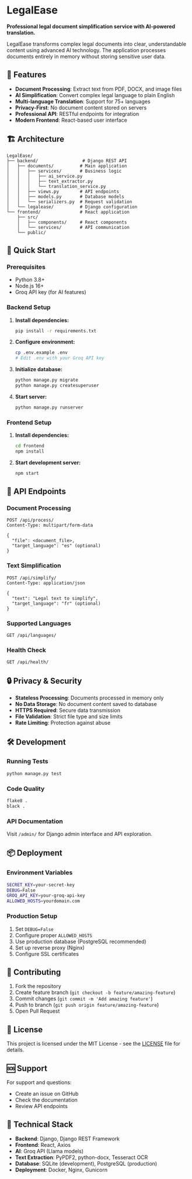 # LegalEase

**Professional legal document simplification service with AI-powered translation.**

LegalEase transforms complex legal documents into clear, understandable content using advanced AI technology. The application processes documents entirely in memory without storing sensitive user data.

## 🎯 Features

- **Document Processing**: Extract text from PDF, DOCX, and image files
- **AI Simplification**: Convert complex legal language to plain English
- **Multi-language Translation**: Support for 75+ languages
- **Privacy-First**: No document content stored on servers
- **Professional API**: RESTful endpoints for integration
- **Modern Frontend**: React-based user interface

## 🏗️ Architecture

```
LegalEase/
├── backend/                 # Django REST API
│   ├── documents/          # Main application
│   │   ├── services/       # Business logic
│   │   │   ├── ai_service.py
│   │   │   ├── text_extractor.py
│   │   │   └── translation_service.py
│   │   ├── views.py        # API endpoints
│   │   ├── models.py       # Database models
│   │   └── serializers.py  # Request validation
│   └── legalease/          # Django configuration
└── frontend/               # React application
    ├── src/
    │   ├── components/     # React components
    │   └── services/       # API communication
    └── public/
```

## 🚀 Quick Start

### Prerequisites

- Python 3.8+
- Node.js 16+
- Groq API key (for AI features)

### Backend Setup

1. **Install dependencies:**
   ```bash
   pip install -r requirements.txt
   ```

2. **Configure environment:**
   ```bash
   cp .env.example .env
   # Edit .env with your Groq API key
   ```

3. **Initialize database:**
   ```bash
   python manage.py migrate
   python manage.py createsuperuser
   ```

4. **Start server:**
   ```bash
   python manage.py runserver
   ```

### Frontend Setup

1. **Install dependencies:**
   ```bash
   cd frontend
   npm install
   ```

2. **Start development server:**
   ```bash
   npm start
   ```

## 📡 API Endpoints

### Document Processing
```http
POST /api/process/
Content-Type: multipart/form-data

{
  "file": <document_file>,
  "target_language": "es" (optional)
}
```

### Text Simplification
```http
POST /api/simplify/
Content-Type: application/json

{
  "text": "Legal text to simplify",
  "target_language": "fr" (optional)
}
```

### Supported Languages
```http
GET /api/languages/
```

### Health Check
```http
GET /api/health/
```

## 🔒 Privacy & Security

- **Stateless Processing**: Documents processed in memory only
- **No Data Storage**: No document content saved to database
- **HTTPS Required**: Secure data transmission
- **File Validation**: Strict file type and size limits
- **Rate Limiting**: Protection against abuse

## 🛠️ Development

### Running Tests
```bash
python manage.py test
```

### Code Quality
```bash
flake8 .
black .
```

### API Documentation
Visit `/admin/` for Django admin interface and API exploration.

## 📦 Deployment

### Environment Variables
```bash
SECRET_KEY=your-secret-key
DEBUG=False
GROQ_API_KEY=your-groq-api-key
ALLOWED_HOSTS=yourdomain.com
```

### Production Setup
1. Set `DEBUG=False`
2. Configure proper `ALLOWED_HOSTS`
3. Use production database (PostgreSQL recommended)
4. Set up reverse proxy (Nginx)
5. Configure SSL certificates

## 🤝 Contributing

1. Fork the repository
2. Create feature branch (`git checkout -b feature/amazing-feature`)
3. Commit changes (`git commit -m 'Add amazing feature'`)
4. Push to branch (`git push origin feature/amazing-feature`)
5. Open Pull Request

## 📄 License

This project is licensed under the MIT License - see the [LICENSE](LICENSE) file for details.

## 🆘 Support

For support and questions:
- Create an issue on GitHub
- Check the documentation
- Review API endpoints

## 🔧 Technical Stack

- **Backend**: Django, Django REST Framework
- **Frontend**: React, Axios
- **AI**: Groq API (Llama models)
- **Text Extraction**: PyPDF2, python-docx, Tesseract OCR
- **Database**: SQLite (development), PostgreSQL (production)
- **Deployment**: Docker, Nginx, Gunicorn